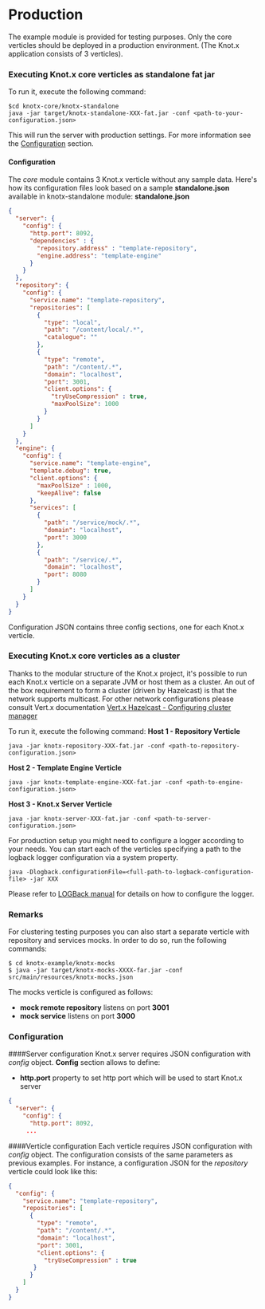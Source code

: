 # Production

The example module is provided for testing purposes. Only the core verticles should be deployed in a production environment. (The Knot.x application consists of 3 verticles).

### Executing Knot.x core verticles as standalone fat jar

To run it, execute the following command:
```
$cd knotx-core/knotx-standalone
java -jar target/knotx-standalone-XXX-fat.jar -conf <path-to-your-configuration.json>
```

This will run the server with production settings. For more information see the [Configuration](#configuration-1) section.

#### Configuration

The *core* module contains 3 Knot.x verticle without any sample data. Here's how its configuration files look based on a sample **standalone.json** available in knotx-standalone module:
**standalone.json**
```json
{
  "server": {
    "config": {
      "http.port": 8092,
      "dependencies" : {
        "repository.address" : "template-repository",
        "engine.address": "template-engine"
      }
    }
  },
  "repository": {
    "config": {
      "service.name": "template-repository",
      "repositories": [
        {
          "type": "local",
          "path": "/content/local/.*",
          "catalogue": ""
        },
        {
          "type": "remote",
          "path": "/content/.*",
          "domain": "localhost",
          "port": 3001,
          "client.options": {
            "tryUseCompression" : true,
            "maxPoolSize": 1000
          }
        }
      ]
    }
  },
  "engine": {
    "config": {
      "service.name": "template-engine",
      "template.debug": true,
      "client.options": {
        "maxPoolSize" : 1000,
        "keepAlive": false
      },
      "services": [
        {
          "path": "/service/mock/.*",
          "domain": "localhost",
          "port": 3000
        },
        {
          "path": "/service/.*",
          "domain": "localhost",
          "port": 8080
        }
      ]
    }
  }
}
```
Configuration JSON contains three config sections, one for each Knot.x verticle.

### Executing Knot.x core verticles as a cluster
Thanks to the modular structure of the Knot.x project, it's possible to run each Knot.x verticle on a separate JVM or host them as a cluster. An out of the box requirement to form a cluster (driven by Hazelcast) is that the network supports multicast.
For other network configurations please consult Vert.x documentation [Vert.x Hazelcast - Configuring cluster manager](http://vertx.io/docs/vertx-hazelcast/java/#_configuring_this_cluster_manager)

To run it, execute the following command:
**Host 1 - Repository Verticle**
```
java -jar knotx-repository-XXX-fat.jar -conf <path-to-repository-configuration.json>
```
**Host 2 - Template Engine Verticle**
```
java -jar knotx-template-engine-XXX-fat.jar -conf <path-to-engine-configuration.json>
```
**Host 3 - Knot.x Server Verticle**
```
java -jar knotx-server-XXX-fat.jar -conf <path-to-server-configuration.json>
```

For production setup you might need to configure a logger according to your needs. You can start each of the verticles specifying a path to the logback logger configuration via a system property.
```
java -Dlogback.configurationFile=<full-path-to-logback-configuration-file> -jar XXX
```
Please refer to [LOGBack manual](http://logback.qos.ch/manual/index.html) for details on how to configure the logger.

### Remarks
For clustering testing purposes you can also start a separate verticle with repository and services mocks. In order to do so, run the following commands:
```
$ cd knotx-example/knotx-mocks
$ java -jar target/knotx-mocks-XXXX-far.jar -conf src/main/resources/knotx-mocks.json
```
The mocks verticle is configured as follows:
- **mock remote repository** listens on port **3001**
- **mock service** listens on port **3000**

### Configuration
####Server configuration
Knot.x server requires JSON configuration with *config* object. **Config** section allows to define:
- **http.port** property to set http port which will be used to start Knot.x server
```json
{
  "server": {
    "config": {
      "http.port": 8092,
     ...
 ``` 
####Verticle configuration
Each verticle requires JSON configuration with *config* object. The configuration consists of the same parameters as previous examples.
For instance, a configuration JSON for the *repository* verticle could look like this:
```json
{
  "config": {
    "service.name": "template-repository",
    "repositories": [
      {
        "type": "remote",
        "path": "/content/.*",
        "domain": "localhost",
        "port": 3001,
        "client.options": {
          "tryUseCompression" : true
       }
      }
    ]
  }
}
```
